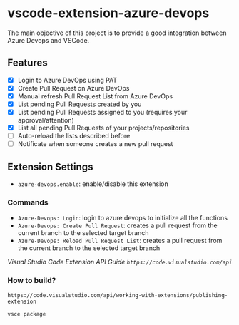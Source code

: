 # vscode-extension-azure-devops

The main objective of this project is to provide a good integration between Azure Devops and VSCode.

## Features

- [x] Login to Azure DevOps using PAT
- [x] Create Pull Request on Azure DevOps
- [x] Manual refresh Pull Request List from Azure DevOps
- [x] List pending Pull Requests created by you
- [x] List pending Pull Requests assigned to you (requires your approval/attention)
- [x] List all pending Pull Requests of your projects/repositories
- [ ] Auto-reload the lists described before
- [ ] Notificate when someone creates a new pull request

## Extension Settings

- `azure-devops.enable`: enable/disable this extension

### Commands

- `Azure-Devops: Login`: login to azure devops to initialize all the functions
- `Azure-Devops: Create Pull Request`: creates a pull request from the current branch to the selected target branch
- `Azure-Devops: Reload Pull Request List`: creates a pull request from the current branch to the selected target branch

*Visual Studio Code Extension API Guide `https://code.visualstudio.com/api`*

### How to build?

`https://code.visualstudio.com/api/working-with-extensions/publishing-extension`

```bash
vsce package
```
